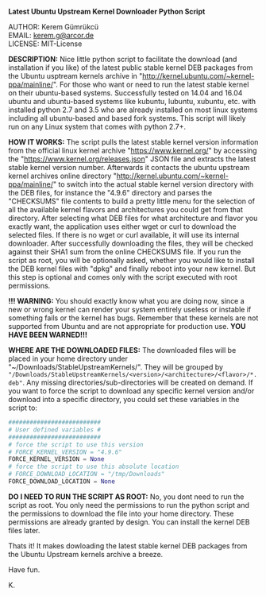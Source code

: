 **Latest Ubuntu Upstream Kernel Downloader Python Script**

AUTHOR: Kerem Gümrükcü  
EMAIL: kerem.g@arcor.de  
LICENSE: MIT-License  

**DESCRIPTION:** Nice little python script to facilitate the download (and installation if you like) of the latest public stable kernel DEB packages from the Ubuntu usptream kernels archive in "http://kernel.ubuntu.com/~kernel-ppa/mainline/". For those who want or need to run the latest stable kernel on their ubuntu-based systems. Successfully tested on 14.04 and 16.04 ubuntu and ubuntu-based systems like kubuntu, lubuntu, xubuntu, etc. with installed python 2.7 and 3.5 who are already installed on most linux systems including all ubuntu-based and based fork systems. This script will likely run on any Linux system that comes with python 2.7+.

**HOW IT WORKS:** The script pulls the latest stable kernel version information from the official linux kernel archive "https://www.kernel.org/" by accessing the "https://www.kernel.org/releases.json" JSON file and extracts the latest stable kernel version number. Afterwards it contacts the ubuntu upstream kernel archives online directory "http://kernel.ubuntu.com/~kernel-ppa/mainline/" to switch into the actual stable kernel version directory with the DEB files, for instance the "4.9.6" directory and parses the "CHECKSUMS" file contents to build a pretty little menu for the selection of all the available kernel flavors and architectures you could get from that directory. After selecting what DEB files for what architecture and flavor you exactly want, the application uses either wget or curl to download the selected files. If there is no wget or curl available, it will use its internal downloader. After successfully downloading the files, they will be checked against their SHA1 sum from the online CHECKSUMS file. If you run the script as root, you will be optionally asked, whether you would like to install the DEB kernel files with "dpkg" and finally reboot into your new kernel. But this step is optional and comes only with the script executed with root permissions.

**!!! WARNING:** You should exactly know what you are doing now, since a new or wrong kernel can render your system entirely useless or instable if something fails or the kernel has bugs. Remember that these kernels are not supported from Ubuntu and are not appropriate for production use. **YOU HAVE BEEN WARNED!!!**

**WHERE ARE THE DOWNLOADED FILES:** The downloaded files will be placed in your home directory under "~/Downloads/StableUpstreamKernels/". They will be grouped by ``"/Downloads/StableUpstreamKernels/<version>/<architecture>/<flavor>/*.deb"``. Any missing directories/sub-directories will be created on demand. If you want to force the script to download any specific kernel version and/or download into a specific directory, you could set these variables in the script to:

```python
##########################
# User defined variables #
##########################
# force the script to use this version
# FORCE_KERNEL_VERSION = "4.9.6"
FORCE_KERNEL_VERSION = None
# force the script to use this absolute location
# FORCE_DOWNLOAD_LOCATION = "/tmp/Downloads"
FORCE_DOWNLOAD_LOCATION = None
```

**DO I NEED TO RUN THE SCRIPT AS ROOT:** No, you dont need to run the script as root. You only need the permissions to run the python script and the permissions to download the file into your home directory. These permissions are already granted by design. You can install the kernel DEB files later.

Thats it! It makes dowloading the latest stable kernel DEB packages from the Ubuntu Upstream kernels archive a breeze.

Have fun.

K. 
